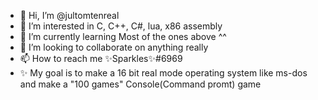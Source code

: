 - 👋 Hi, I’m @jultomtenreal
- 👀 I’m interested in C, C++, C#, lua, x86 assembly
- 🌱 I’m currently learning Most of the ones above ^^
- 💞️ I’m looking to collaborate on anything really
- 📫 How to reach me ✨Sparkles✨#6969
- ✨ My goal is to make a 16 bit real mode operating system like ms-dos and make a "100 games" Console(Command promt) game
